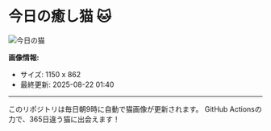 # 今日の癒し猫 🐱

![今日の猫](https://cdn2.thecatapi.com/images/OGTWqNNOt.jpg)

**画像情報:**
- サイズ: 1150 x 862
- 最終更新: 2025-08-22 01:40

---

このリポジトリは毎日朝9時に自動で猫画像が更新されます。
GitHub Actionsの力で、365日違う猫に出会えます！
